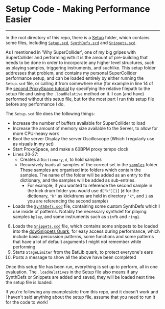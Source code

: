 # Setup Code - Making Performance Easier

--------------------------------------

In the root directory of this repo, there is a [Setup](https://github.com/theseanco/howto_co34pt_liveCode/tree/master/Setup) folder, which contains some files, including [`Setup.scd`](https://github.com/theseanco/howto_co34pt_liveCode/blob/master/Setup/Setup.scd), [`SynthDefs.scd`](https://github.com/theseanco/howto_co34pt_liveCode/blob/master/Setup/SynthDefs.scd) and [`Snippets.scd`](https://github.com/theseanco/howto_co34pt_liveCode/blob/master/Setup/Snippets.scd). 

As I mentioned in 'Why SuperCollider', one of my big gripes with SuperCollider and performing with it is the amount of pre-building that needs to be done in order to incorporate any higher level structures, such as playing samples, triggering instruments, and suchlike. This setup folder addresses that problem, and contains my personal SuperCollider performance setup, and can be loaded entirely by either running the `Setup.scd` file, or calling it from somewhere else (for example in line 14 of the [second ProxySpace tutorial](https://github.com/theseanco/howto_co34pt_liveCode/blob/master/2:%20Basics/2.2:%20ProxySpace%20-%20My%20Foundation%20For%20Live%20Coding%20In%20SuperCollider/2.2:%20ProxySpace%20Patterns.scd) by specifying the relative filepath to the setup file and using the `.loadRelative` method on it. I can (and have) performed without this setup file, but for the most part I run this setup file before any performance I do.

The `Setup.scd` file does the following things:
- Increase the number of buffers available for SuperCollider to load
- Increase the amount of memory size available to the Server, to allow for more CPU-heavy work
- Boot the server
 Display the server Oscilloscope (Which I regularly use as visuals in my set)
- Start ProxySpace, and make a 60BPM proxy tempo clock
- Lines 20-27:
    - Creates a `Dictionary`, `d`, to hold samples
    - Recursively loads all samples of the correct set in the [`samples`](https://github.com/theseanco/howto_co34pt_liveCode/tree/master/samples/) folder. These samples are organised into folders which contain the samples. The name of the folder will be added as an entry to the dictionary, and the samples will be added as sub-entries. 
        - For example, if you wanted to reference the second sample in the kick drum folder you would use `d["k"][1]` (`d` for the dictionary, `"k"` as kickdrums are held in directory `"k"`, and `1` as you are referencing the second sample)
- Loads the [`SynthDefs.scd`](https://github.com/theseanco/howto_co34pt_liveCode/blob/master/Setup/SynthDefs.scdhttps://github.com/theseanco/howto_co34pt_liveCode/blob/master/Setup/SynthDefs.scd) file, containing some custom SynthDefs which I use inside of patterns. Notably the necessary synthdef for playing samples `bplay`, and some instruments such as `sinfb` and `ring1`.
8. Loads the [`Snippets.scd`](https://github.com/theseanco/howto_co34pt_liveCode/blob/master/Setup/Snippets.scd) file, which contains some snippets to be loaded into the [ddwSnippets Quark](https://github.com/jamshark70/ddwSnippets), for easy access during performance, which include basic percussion patterns, some functions and some patterns that have a lot of default arguments I might not remember while performing
9. Starts `StageLimiter` from the BatLib quark, to protect everyone's ears
10. Posts a message to show all the above have been completed

Once this setup file has been run, everything is set up to perform, all in one evaluation. The `.loadRelative`s in the Setup file also means if any SynthDefs or Snippets are added and saved, they will be loaded next time the setup file is loaded.

If you're following any examples/etc from this repo, and it doesn't work and I haven't said anything about the setup file, assume that you need to run it for the code to work!
